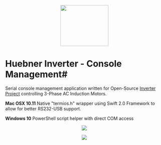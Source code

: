 <p align="center">
<img src="https://github.com/poofik/huebner-inverter/raw/master/Icons/icon.png" alt="" width="153" height="131" />
</p>

# Huebner Inverter - Console Management#

Serial console management application written for Open-Source [Inverter Project](http://johanneshuebner.com/quickcms/index.html%3Fde_electric-car-conversion-site,14.html) controlling 3-Phase AC Induction Motors.

**Mac OSX 10.11**
Native "termios.h" wrapper using Swift 2.0 Framework to allow for better RS232-USB support.

**Windows 10**
PowerShell script helper with direct COM access

<p align="center">
  <img src="https://github.com/poofik/huebner-inverter/raw/master/Web/Screenshot.jpg">
</p>

<p align="center">
  <img src="https://github.com/poofik/huebner-inverter/raw/master/Web/Photo.jpg">
</p>